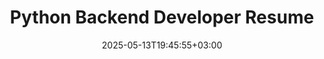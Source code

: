 ---
date: "2025-05-13T19:45:55+03:00"
title: "Python Backend Developer Resume"
experience:
  - "curriculum/work/alphabet"
  - "curriculum/work/ursip"
  - "curriculum/work/aztech"
  - "curriculum/work/gasprom"
  - "curriculum/work/bibliodata"
  - "curriculum/work/malka"
education:
  - "curriculum/education/devops_learning"
  - "curriculum/education/python_learning"
  - "curriculum/education/android_learning"
  - "curriculum/education/irespip_learning"
projects:
  - "curriculum/breaks/2024"
skills:
  - "Python"
  - "FastAPI"
  - "Django DRF"
  - "Docker"
  - "Kubernetes"
  - "PostgreSQL"
  - "C++"
about: |
  Backend developer with experience in building scalable web applications using Python (FastAPI, Django DRF, Pytest) and PHP. Specialized in microservice architecture and clean code. Acquired DevOps skills (Terraform, Docker, GitHub Actions, Kubernetes) with experience in CI/CD setup and infrastructure. Passionate about IoT and pet projects including smart devices with ESP8266. Work remotely, focused on process automation and infrastructure development.
contacts:
  email: "s_serguei@rambler.ru"
  linkedin: "https://www.linkedin.com/in/%D1%81%D0%B5%D1%80%D0%B3%D0%B5%D0%B9-%D1%81%D1%83%D1%88%D0%BA%D0%BE%D0%B2-05682863/"
  telegram: "https://t.me/Serguei_Sushkov"
  phone: "+7 916 242 8131"
resume: "sushkov_python_en.pdf"
layout: "curriculum"
---